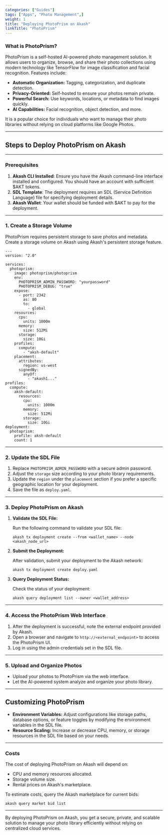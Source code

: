 ```yaml
---
categories: ["Guides"]
tags: ["Apps", "Photo Management",]
weight: 1
title: "Deploying PhotoPrism on Akash"
linkTitle: "PhotoPrism"
---
```



### **What is PhotoPrism?**
PhotoPrism is a self-hosted AI-powered photo management solution. It allows users to organize, browse, and share their photo collections using modern technology like TensorFlow for image classification and facial recognition. Features include:

- **Automatic Organization:** Tagging, categorization, and duplicate detection.
- **Privacy-Oriented:** Self-hosted to ensure your photos remain private.
- **Powerful Search:** Use keywords, locations, or metadata to find images quickly.
- **AI Capabilities:** Facial recognition, object detection, and more.

It is a popular choice for individuals who want to manage their photo libraries without relying on cloud platforms like Google Photos.

---

## **Steps to Deploy PhotoPrism on Akash**

---

### **Prerequisites**
1. **Akash CLI Installed**: Ensure you have the Akash command-line interface installed and configured. You should have an account with sufficient $AKT tokens.
2. **SDL Template**: The deployment requires an SDL (Service Definition Language) file for specifying deployment details.
3. **Akash Wallet**: Your wallet should be funded with $AKT to pay for the deployment.

---

### **1. Create a Storage Volume**
PhotoPrism requires persistent storage to save photos and metadata. Create a storage volume on Akash using Akash's persistent storage feature.

```
---
version: "2.0"

services:
  photoprism:
    image: photoprism/photoprism
    env:
      PHOTOPRISM_ADMIN_PASSWORD: "yourpassword"
      PHOTOPRISM_DEBUG: "true"
    expose:
      - port: 2342
        as: 80
        to:
          - global
    resources:
      cpu:
        units: 1000m
      memory:
        size: 512Mi
      storage:
        size: 10Gi
    profiles:
      compute:
        - "aksh-default"
    placement:
      attributes:
        region: us-west
      signedBy:
        anyOf:
          - "akash1..."
profiles:
  compute:
    aksh-default:
      resources:
        cpu:
          units: 1000m
        memory:
          size: 512Mi
        storage:
          size: 10Gi
deployment:
  photoprism:
    profile: aksh-default
    count: 1
```

---

### **2. Update the SDL File**

1. Replace `PHOTOPRISM_ADMIN_PASSWORD` with a secure admin password.
2. Adjust the `storage` size according to your photo library requirements.
3. Update the `region` under the `placement` section if you prefer a specific geographic location for your deployment.
4. Save the file as `deploy.yaml`.
---

### **3. Deploy PhotoPrism on Akash**

1. **Validate the SDL File:**

   Run the following command to validate your SDL file:
   ```
   akash tx deployment create --from <wallet_name> --node <akash_node_url>
   ```

2. **Submit the Deployment:**

   After validation, submit your deployment to the Akash network:
   ```
   akash tx deployment create deploy.yaml
   ```

3. **Query Deployment Status:**

   Check the status of your deployment:
   ```
   akash query deployment list --owner <wallet_address>
   ```

---

### **4. Access the PhotoPrism Web Interface**

1. After the deployment is successful, note the external endpoint provided by Akash.
2. Open a browser and navigate to `http://<external_endpoint>` to access the PhotoPrism UI.
3. Log in using the admin credentials set in the SDL file.

---

### **5. Upload and Organize Photos**

- Upload your photos to PhotoPrism via the web interface.
- Let the AI-powered system analyze and organize your photo library.

---

## **Customizing PhotoPrism**

- **Environment Variables:** Adjust configurations like storage paths, database options, or feature toggles by modifying the environment variables in the SDL file.
- **Resource Scaling:** Increase or decrease CPU, memory, or storage resources in the SDL file based on your needs.

---

### **Costs**
The cost of deploying PhotoPrism on Akash will depend on:
- CPU and memory resources allocated.
- Storage volume size.
- Rental prices on Akash's marketplace.

To estimate costs, query the Akash marketplace for current bids:
```
akash query market bid list
```

---

By deploying PhotoPrism on Akash, you get a secure, private, and scalable solution to manage your photo library efficiently without relying on centralized cloud services.